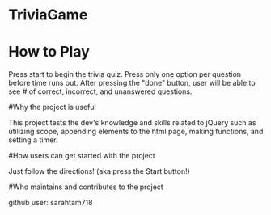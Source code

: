 # TriviaGame

# How to Play

Press start to begin the trivia quiz. Press only one option per question before time runs out. After pressing the "done" button, user will be able to see # of correct, incorrect, and unanswered questions.

#Why the project is useful

This project tests the dev's knowledge and skills related to jQuery such as utilizing scope, appending elements to the html page, making functions, and setting a timer.

#How users can get started with the project

Just follow the directions! (aka press the Start button!)

#Who maintains and contributes to the project

github user: sarahtam718
